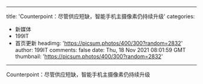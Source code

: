 
---
title: 'Counterpoint：尽管供应短缺，智能手机主摄像素仍持续升级'
categories: 
 - 新媒体
 - 199IT
 - 首页更新
headimg: 'https://picsum.photos/400/300?random=2832'
author: 199IT
comments: false
date: Thu, 18 Nov 2021 08:01:59 GMT
thumbnail: 'https://picsum.photos/400/300?random=2832'
---

<div>   
Counterpoint：尽管供应短缺，智能手机主摄像素仍持续升级  
</div>
            